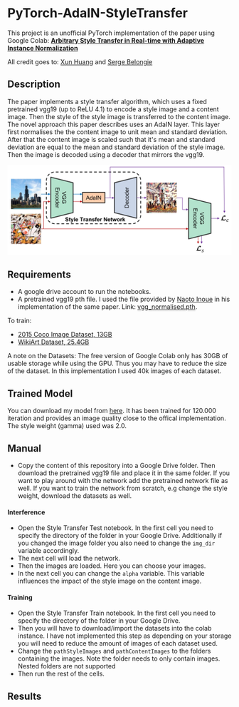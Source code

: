 # PyTorch-AdaIN-StyleTransfer
This project is an unofficial PyTorch implementation of the paper using Google Colab: [**Arbitrary Style Transfer in Real-time with Adaptive Instance Normalization**](https://arxiv.org/abs/1703.06868)

All credit goes to: [Xun Huang](http://www.cs.cornell.edu/~xhuang/) and
[Serge Belongie](http://blogs.cornell.edu/techfaculty/serge-belongie/)


## Description
The paper implements a style transfer algorithm, which uses a fixed pretrained vgg19 (up to ReLU 4.1) to encode a style image and a content image. Then the style of the style image is transferred to the content image. The novel approach this paper describes uses an AdaIN layer. This layer first normalises the the content image to unit mean and standard deviation. After that the content image is scaled such that it's mean and standard deviation are equal to the mean and standard deviation of the style image. Then the image is decoded using a decoder that mirrors the vgg19.
<p align='center'>
  <img src='examples/architecture.jpg' width="600px">
</p>

## Requirements
- A google drive account to run the notebooks.
- A pretrained vgg19 pth file. I used the file provided by [Naoto Inoue](https://github.com/naoto0804/pytorch-AdaIN) in his implementation of the same paper. Link: [vgg_normalised.pth](https://drive.google.com/file/d/108uza-dsmwvbW2zv-G73jtVcMU_2Nb7Y/view).


To train:
- [2015 Coco Image Dataset, 13GB](http://images.cocodataset.org/zips/test2015.zip)
- [WikiArt Dataset, 25.4GB](http://web.fsktm.um.edu.my/~cschan/source/ICIP2017/wikiart.zip)

A note on the Datasets: The free version of Google Colab only has 30GB of usable storage while using the GPU. Thus you may have to reduce the size of the dataset. In this implementation I used 40k images of each dataset.

## Trained Model
You can download my model from [here](). It has been trained for 120.000 iteration and provides an image quality close to the offical implementation. The style weight (gamma) used was 2.0.

## Manual
- Copy the content of this repository into a Google Drive folder. Then download the pretrained vgg19 file and place it in the same folder. If you want to play around with the network add the pretrained network file as well. If you want to train the network from scratch, e.g change the style weight, download the datasets as well.
#### Interference
- Open the Style Transfer Test notebook. In the first cell you need to specify the directory of the folder in your Google Drive. Additionally if you changed the image folder you also need to change the `img_dir` variable accordingly.
- The next cell will load the network.
- Then the images are loaded. Here you can choose your images. 
- In the next cell you can change the `alpha` variable. This variable influences the impact of the style image on the content image.
#### Training
- Open the Style Transfer Train notebook. In the first cell you need to specify the directory of the folder in your Google Drive.
- Then you will have to download/import the datasets into the colab instance. I have not implemented this step as depending on your storage you will need to reduce the amount of images of each dataset used.
- Change the `pathStyleImages` and `pathContentImages` to the folders containing the images. Note the folder needs to only contain images. Nested folders are not supported
- Then run the rest of the cells.

## Results
